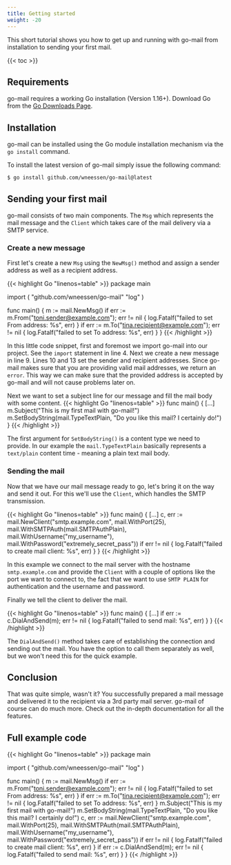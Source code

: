 ```yaml
---
title: Getting started
weight: -20
---
```


This short tutorial shows you how to get up and running with go-mail from installation to sending your first
mail.

<!--more-->

{{< toc >}}

## Requirements

go-mail requires a working Go installation (Version 1.16+). Download Go from the
[Go Downloads Page](https://go.dev/dl/).

## Installation

go-mail can be installed using the Go module installation mechanism via the `go install` command.

To install the latest version of go-mail simply issue the following command:

```Shell
$ go install github.com/wneessen/go-mail@latest
```

## Sending your first mail

go-mail consists of two main components. The `Msg` which represents the mail message and the `Client` which takes
care of the mail delivery via a SMTP service.

### Create a new message

First let's create a new `Msg` using the `NewMsg()` method and assign a sender address as well as a recipient
address.

{{< highlight Go "linenos=table" >}}
package main

import (
	"github.com/wneessen/go-mail"
	"log"
)

func main() {
	m := mail.NewMsg()
	if err := m.From("toni.sender@example.com"); err != nil {
		log.Fatalf("failed to set From address: %s", err)
	}
	if err := m.To("tina.recipient@example.com"); err != nil {
		log.Fatalf("failed to set To address: %s", err)
	}
}
{{< /highlight >}}

In this little code snippet, first and foremost we import go-mail into our project. See the `import` statement 
in line 4. Next we create a new message in line 9. Lines 10 and 13 set the sender and recipient addresses. 
Since go-mail makes sure that you are providing valid mail addresses, we return an `error`. This way we can 
make sure that the provided address is accepted by go-mail and will not cause problems later on.

Next we want to set a subject line for our message and fill the mail body with some content.
{{< highlight Go "linenos=table" >}}
func main() {
	[...]
	m.Subject("This is my first mail with go-mail!")
	m.SetBodyString(mail.TypeTextPlain, "Do you like this mail? I certainly do!")
}
{{< /highlight >}}

The first argument for `SetBodyString()` is a content type we need to provide. In our example the 
`mail.TypeTextPlain` basically represents a `text/plain` content time - meaning a plain text mail body.

### Sending the mail

Now that we have our mail message ready to go, let's bring it on the way and send it out. For this we'll 
use the `Client`, which handles the SMTP transmission.

{{< highlight Go "linenos=table" >}}
func main() {
	[...]
	c, err := mail.NewClient("smtp.example.com", mail.WithPort(25), mail.WithSMTPAuth(mail.SMTPAuthPlain), 
		mail.WithUsername("my_username"), mail.WithPassword("extremely_secret_pass"))
	if err != nil {
		log.Fatalf("failed to create mail client: %s", err)
	}
}
{{< /highlight >}}

In this example we connect to the mail server with the hostname `smtp.example.com` and provide the
`Client` with a couple of options like the port we want to connect to, the fact that we want to use
`SMTP PLAIN` for authentication and the username and password.

Finally we tell the client to deliver the mail.

{{< highlight Go "linenos=table" >}}
func main() {
	[...]
	if err := c.DialAndSend(m); err != nil {
		log.Fatalf("failed to send mail: %s", err)
	}
}
{{< /highlight >}}

The `DialAndSend()` method takes care of establishing the connection and sending out the mail. You have
the option to call them separately as well, but we won't need this for the quick example.

## Conclusion

That was quite simple, wasn't it? You successfully prepared a mail message and delivered it to the
recipient via a 3rd party mail server. go-mail of course can do much more. Check out the in-depth
documentation for all the features.

## Full example code

{{< highlight Go "linenos=table" >}}
package main

import (
	"github.com/wneessen/go-mail"
	"log"
)

func main() {
	m := mail.NewMsg()
	if err := m.From("toni.sender@example.com"); err != nil {
		log.Fatalf("failed to set From address: %s", err)
	}
	if err := m.To("tina.recipient@example.com"); err != nil {
		log.Fatalf("failed to set To address: %s", err)
	}
	m.Subject("This is my first mail with go-mail!")
	m.SetBodyString(mail.TypeTextPlain, "Do you like this mail? I certainly do!")
	c, err := mail.NewClient("smtp.example.com", mail.WithPort(25), mail.WithSMTPAuth(mail.SMTPAuthPlain),
		mail.WithUsername("my_username"), mail.WithPassword("extremely_secret_pass"))
	if err != nil {
		log.Fatalf("failed to create mail client: %s", err)
	}
	if err := c.DialAndSend(m); err != nil {
		log.Fatalf("failed to send mail: %s", err)
	}
}
{{< /highlight >}}